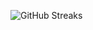 ![GitHub Streaks](https://github-streaks-mqc9.onrender.com/streak/happilli/image?theme=midnight&cache_bust=1743187467&lang=ja)

